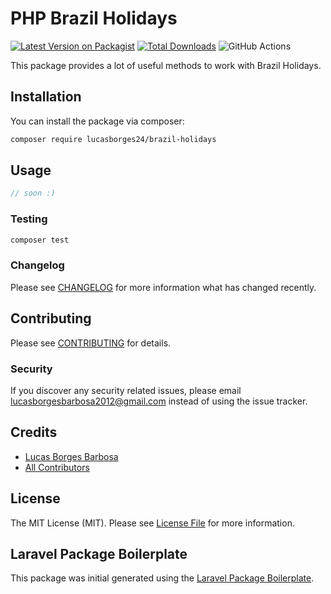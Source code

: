# PHP Brazil Holidays

[![Latest Version on Packagist](https://img.shields.io/packagist/v/lucasborges24/brazil-holidays.svg?style=flat-square)](https://packagist.org/packages/lucasborges24/brazil-holidays)
[![Total Downloads](https://img.shields.io/packagist/dt/lucasborges24/brazil-holidays.svg?style=flat-square)](https://packagist.org/packages/lucasborges24/brazil-holidays)
![GitHub Actions](https://github.com/lucasborges24/brazil-holidays/actions/workflows/main.yml/badge.svg)

This package provides a lot of useful methods to work with Brazil Holidays.

## Installation

You can install the package via composer:

```bash
composer require lucasborges24/brazil-holidays
```

## Usage

```php
// soon :)
```

### Testing

```bash
composer test
```

### Changelog

Please see [CHANGELOG](CHANGELOG.md) for more information what has changed recently.

## Contributing

Please see [CONTRIBUTING](CONTRIBUTING.md) for details.

### Security

If you discover any security related issues, please email lucasborgesbarbosa2012@gmail.com instead of using the issue tracker.

## Credits

-   [Lucas Borges Barbosa](https://github.com/lucasborges24)
-   [All Contributors](../../contributors)

## License

The MIT License (MIT). Please see [License File](LICENSE.md) for more information.

## Laravel Package Boilerplate

This package was initial generated using the [Laravel Package Boilerplate](https://laravelpackageboilerplate.com).
